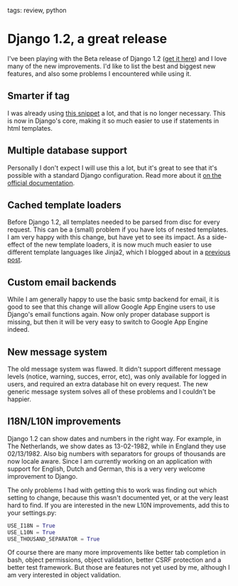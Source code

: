 tags: review, python

# Django 1.2, a great release
I've been playing with the Beta release of Django 1.2 ([get it here](http://www.djangoproject.com/download/)) and I love many of the new improvements. I'd like to list the best and biggest new features, and also some problems I encountered while using it.

## Smarter if tag

I was already using [this snippet](http://www.djangosnippets.org/snippets/1350/) a lot, and that is no longer necessary. This is now in Django's core, making it so much easier to use if statements in html templates.

## Multiple database support

Personally I don't expect I will use this a lot, but it's great to see that it's possible with a standard Django configuration. Read more about it [on the official documentation](http://docs.djangoproject.com/en/dev/topics/db/multi-db/).

## Cached template loaders

Before Django 1.2, all templates needed to be parsed from disc for every request. This can be a (small) problem if you have lots of nested templates. I am very happy with this change, but have yet to see its impact. As a side-effect of the new template loaders, it is now much much easier to use different template languages like Jinja2, which I blogged about in a [previous post](/articles/2009/making-django-suck-less/).

## Custom email backends

While I am generally happy to use the basic smtp backend for email, it is good to see that this change will allow Google App Engine users to use Django's email functions again. Now only proper database support is missing, but then it will be very easy to switch to Google App Engine indeed.

## New message system

The old message system was flawed. It didn't support different message levels (notice, warning, succes, error, etc), was only available for logged in users, and required an extra database hit on every request. The new generic message system solves all of these problems and I couldn't be happier.

## I18N/L10N improvements

Django 1.2 can show dates and numbers in the right way. For example, in The Netherlands, we show dates as 13-02-1982, while in England they use 02/13/1982. Also big numbers with separators for groups of thousands are now locale aware. Since I am currently working on an application with support for English, Dutch and German, this is a very very welcome improvement to Django.

The only problems I had with getting this to work was finding out which setting to change, because this wasn't documented yet, or at the very least hard to find. If you are interested in the new L10N improvements, add this to your settings.py:

```python
USE_I18N = True
USE_L10N = True
USE_THOUSAND_SEPARATOR = True
```

Of course there are many more improvements like better tab completion in bash, object permissions, object validation, better CSRF protection and a better test framework. But those are features not yet used by me, although I am very interested in object validation.
